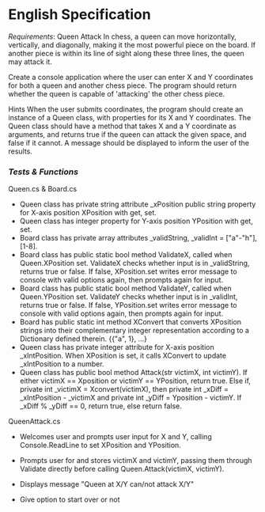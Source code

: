 # English Specification

_Requirements_: 
Queen Attack
In chess, a queen can move horizontally, vertically, and diagonally, making it the most powerful piece on the board. If another piece is within its line of sight along these three lines, the queen may attack it.

Create a console application where the user can enter X and Y coordinates for both a queen and another chess piece. The program should return whether the queen is capable of 'attacking' the other chess piece.

Hints
When the user submits coordinates, the program should create an instance of a Queen class, with properties for its X and Y coordinates.
The Queen class should have a method that takes X and a Y coordinate as arguments, and returns true if the queen can attack the given space, and false if it cannot.
A message should be displayed to inform the user of the results.

### _Tests & Functions_

Queen.cs & Board.cs
* Queen class has private string attribute _xPosition public string property for X-axis position XPosition with get, set.
* Queen class has integer property for Y-axis position YPosition with get, set.
* Board class has private array attributes _validString, _validInt = ["a"-"h"], [1-8].
* Board class has public static bool method ValidateX, called when Queen.XPosition set. ValidateX checks whether input is in _validString, returns true or false. If false, XPosition.set writes error message to console with valid options again, then prompts again for input.
* Board class has public static bool method ValidateY, called when Queen.YPosition set. ValidateY checks whether input is in _validInt, returns true or false. If false, YPosition.set writes error message to console with valid options again, then prompts again for input.
* Board has public static int method XConvert that converts XPosition strings into their complementary integer representation according to a Dictionary defined therein. {{"a", 1}, ...}
* Queen class has private integer attribute for X-axis position _xIntPosition. When XPosition is set, it calls XConvert to update _xIntPosition to a number.
* Queen class has public bool method Attack(str victimX, int victimY). If either victimX == Xposition or victimY == YPosition, return true. 
Else if, private int _victimX = Xconvert(victimX), then private int _xDiff = _xIntPosition - _victimX and private int _yDiff = Yposition - victimY. If _xDiff % _yDiff == 0, return true, else return false.


QueenAttack.cs

* Welcomes user and prompts user input for X and Y, calling Console.ReadLine to set XPosition and YPosition.

* Prompts user for and stores victimX and victimY, passing them through Validate directly before calling Queen.Attack(victimX, victimY).

* Displays message "Queen at X/Y can/not attack X/Y"

* Give option to start over or not